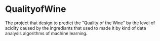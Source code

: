 # QualityofWine

The project that design to predict the "Quality of the Wine" by 
the level of acidity caused by the ingrediants that used to made it 
by kind of data analysis algorithms of machine learning.
